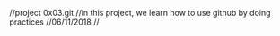 //project 0x03.git
//in this project, we learn how to use github by doing practices 
//06/11/2018
//